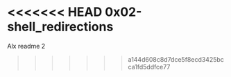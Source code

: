 <<<<<<< HEAD
0x02-shell_redirections
=======
Alx readme 2
>>>>>>> a144d608c8d7dce5f8ecd3425bcca1fd5ddfce77
